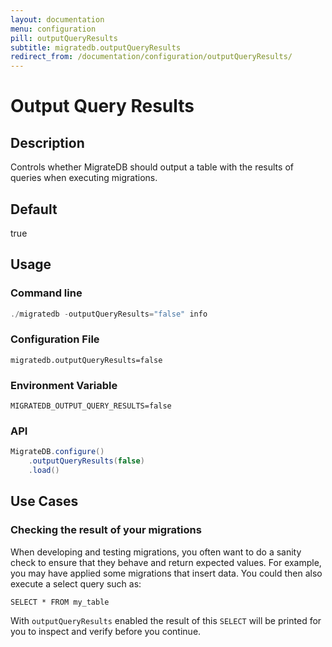 ```yaml
---
layout: documentation
menu: configuration
pill: outputQueryResults
subtitle: migratedb.outputQueryResults
redirect_from: /documentation/configuration/outputQueryResults/
---
```


# Output Query Results

## Description

Controls whether MigrateDB should output a table with the results of queries when executing migrations.

## Default

true

## Usage

### Command line

```powershell
./migratedb -outputQueryResults="false" info
```

### Configuration File

```properties
migratedb.outputQueryResults=false
```

### Environment Variable

```properties
MIGRATEDB_OUTPUT_QUERY_RESULTS=false
```

### API

```java
MigrateDB.configure()
    .outputQueryResults(false)
    .load()
```

## Use Cases

### Checking the result of your migrations

When developing and testing migrations, you often want to do a sanity check to ensure that they behave and return
expected values. For example, you may have applied some migrations that insert data. You could then also execute a
select query such as:

```
SELECT * FROM my_table
```

With `outputQueryResults` enabled the result of this `SELECT` will be printed for you to inspect and verify before you
continue.

